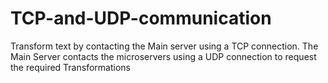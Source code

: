 # TCP-and-UDP-communication
Transform text by contacting the Main server using a TCP connection. The Main Server contacts the microservers using a UDP connection to request the required Transformations
